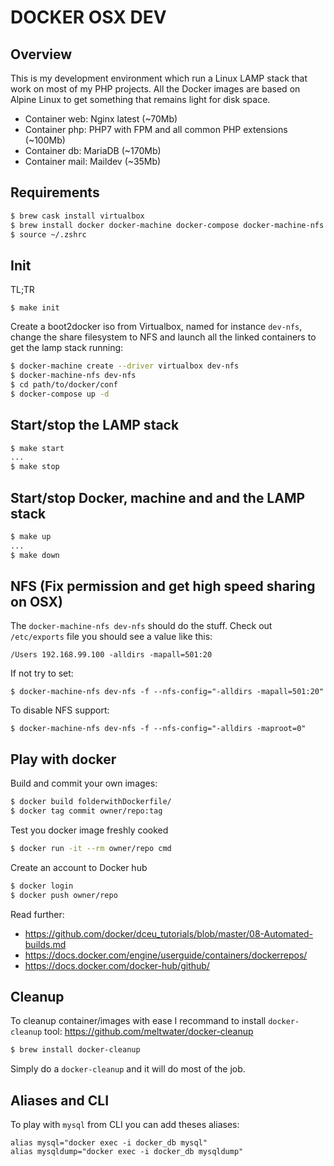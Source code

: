 # DOCKER OSX DEV

## Overview
This is my development environment which run a Linux LAMP stack that work on most of my PHP projects. All the Docker images are based on Alpine Linux to get something that remains light for disk space.

- Container web: Nginx latest (~70Mb)
- Container php: PHP7 with FPM and all common PHP extensions (~100Mb)
- Container db: MariaDB (~170Mb)
- Container mail: Maildev (~35Mb)

## Requirements
```sh
$ brew cask install virtualbox
$ brew install docker docker-machine docker-compose docker-machine-nfs docker-clean
$ source ~/.zshrc
```

## Init
TL;TR
```
$ make init
```

Create a boot2docker iso from Virtualbox, named for instance `dev-nfs`, change the share filesystem to NFS and launch all the linked containers to get the lamp stack running:
```sh
$ docker-machine create --driver virtualbox dev-nfs
$ docker-machine-nfs dev-nfs
$ cd path/to/docker/conf
$ docker-compose up -d
```

## Start/stop the LAMP stack
```sh
$ make start
...
$ make stop
```

## Start/stop Docker, machine and and the LAMP stack
```sh
$ make up
...
$ make down
```

## NFS (Fix permission and get high speed sharing on OSX)
The `docker-machine-nfs dev-nfs` should do the stuff.
Check out `/etc/exports` file you should see a value like this:
```
/Users 192.168.99.100 -alldirs -mapall=501:20
```
If not try to set:
```
$ docker-machine-nfs dev-nfs -f --nfs-config="-alldirs -mapall=501:20"
```
To disable NFS support:
```
$ docker-machine-nfs dev-nfs -f --nfs-config="-alldirs -maproot=0"
```

## Play with docker
Build and commit your own images:
```sh
$ docker build folderwithDockerfile/
$ docker tag commit owner/repo:tag
```

Test you docker image freshly cooked
```sh
$ docker run -it --rm owner/repo cmd
```

Create an account to Docker hub
```sh
$ docker login
$ docker push owner/repo
```

Read further:
- https://github.com/docker/dceu_tutorials/blob/master/08-Automated-builds.md
- https://docs.docker.com/engine/userguide/containers/dockerrepos/
- https://docs.docker.com/docker-hub/github/

## Cleanup
To cleanup container/images with ease I recommand to install `docker-cleanup` tool: https://github.com/meltwater/docker-cleanup
```sh
$ brew install docker-cleanup
```
Simply do a `docker-cleanup` and it will do most of the job.

## Aliases and CLI

To play with `mysql` from CLI you can add theses aliases:
```
alias mysql="docker exec -i docker_db mysql"
alias mysqldump="docker exec -i docker_db mysqldump"
```

